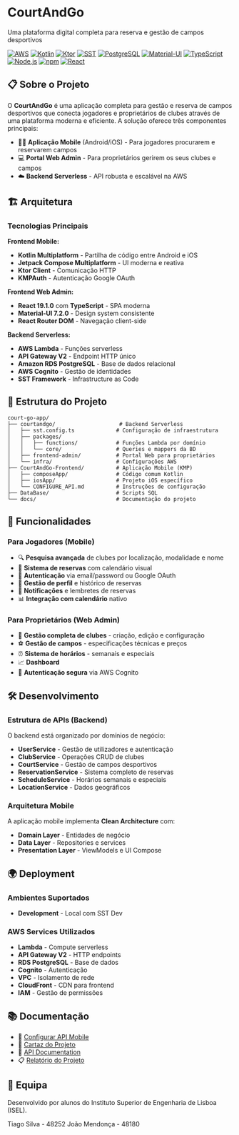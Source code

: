 # CourtAndGo
Uma plataforma digital completa para reserva e gestão de campos desportivos


[![AWS](https://img.shields.io/badge/AWS-Serverless-orange.svg)](https://aws.amazon.com/serverless/)
[![Kotlin](https://img.shields.io/badge/Kotlin-Multiplatform-purple.svg)](https://kotlinlang.org/docs/multiplatform.html)
[![Ktor](https://img.shields.io/badge/Ktor-Client-blue.svg)](https://ktor.io/)
[![SST](https://img.shields.io/badge/SST-Framework-green.svg)](https://sst.dev/)
[![PostgreSQL](https://img.shields.io/badge/PostgreSQL-12+-blue.svg)](https://www.postgresql.org/)
[![Material-UI](https://img.shields.io/badge/Material--UI-7.2.0-blue.svg)](https://mui.com/)
[![TypeScript](https://img.shields.io/badge/TypeScript-4.9-blue.svg)](https://www.typescriptlang.org/)
[![Node.js](https://img.shields.io/badge/Node.js-18+-green.svg)](https://nodejs.org/)
[![npm](https://img.shields.io/badge/npm-8+-red.svg)](https://www.npmjs.com/)
[![React](https://img.shields.io/badge/React-19.1.0-blue.svg)](https://reactjs.org/)


## 📋 Sobre o Projeto

O **CourtAndGo** é uma aplicação completa para gestão e reserva de campos desportivos que conecta jogadores e proprietários de clubes através de uma plataforma moderna e eficiente. A solução oferece três componentes principais:

- 🏃‍♂️ **Aplicação Mobile** (Android/iOS) - Para jogadores procurarem e reservarem campos
- 💻 **Portal Web Admin** - Para proprietários gerirem os seus clubes e campos
- ☁️ **Backend Serverless** - API robusta e escalável na AWS

## 🏗️ Arquitetura

### Tecnologias Principais

**Frontend Mobile:**
- **Kotlin Multiplatform** - Partilha de código entre Android e iOS
- **Jetpack Compose Multiplatform** - UI moderna e reativa
- **Ktor Client** - Comunicação HTTP
- **KMPAuth** - Autenticação Google OAuth

**Frontend Web Admin:**
- **React 19.1.0** com **TypeScript** - SPA moderna
- **Material-UI 7.2.0** - Design system consistente
- **React Router DOM** - Navegação client-side

**Backend Serverless:**
- **AWS Lambda** - Funções serverless
- **API Gateway V2** - Endpoint HTTP único
- **Amazon RDS PostgreSQL** - Base de dados relacional
- **AWS Cognito** - Gestão de identidades
- **SST Framework** - Infrastructure as Code


## 📁 Estrutura do Projeto

```
court-go-app/
├── courtandgo/                    # Backend Serverless
│   ├── sst.config.ts             # Configuração de infraestrutura
│   ├── packages/
│   │   ├── functions/            # Funções Lambda por domínio
│   │   └── core/                 # Queries e mappers da BD
│   ├── frontend-admin/           # Portal Web para proprietários
│   └── infra/                    # Configurações AWS
├── CourtAndGo-Frontend/          # Aplicação Mobile (KMP)
│   ├── composeApp/               # Código comum Kotlin
│   ├── iosApp/                   # Projeto iOS específico
│   └── CONFIGURE_API.md          # Instruções de configuração
├── DataBase/                     # Scripts SQL
└── docs/                         # Documentação do projeto
```

## 🌟 Funcionalidades

### Para Jogadores (Mobile)
- 🔍 **Pesquisa avançada** de clubes por localização, modalidade e nome
- 📅 **Sistema de reservas** com calendário visual
- 🔐 **Autenticação** via email/password ou Google OAuth
- 👤 **Gestão de perfil** e histórico de reservas
- 📱 **Notificações** e lembretes de reservas
- 📊 **Integração com calendário** nativo

### Para Proprietários (Web Admin)
- 🏢 **Gestão completa de clubes** - criação, edição e configuração
- ⚽ **Gestão de campos** - especificações técnicas e preços
- ⏰ **Sistema de horários** - semanais e especiais
- 📈 **Dashboard**
- 🔑 **Autenticação segura** via AWS Cognito


## 🛠️ Desenvolvimento

### Estrutura de APIs (Backend)

O backend está organizado por domínios de negócio:

- **UserService** - Gestão de utilizadores e autenticação
- **ClubService** - Operações CRUD de clubes
- **CourtService** - Gestão de campos desportivos
- **ReservationService** - Sistema completo de reservas
- **ScheduleService** - Horários semanais e especiais
- **LocationService** - Dados geográficos

### Arquitetura Mobile

A aplicação mobile implementa **Clean Architecture** com:

- **Domain Layer** - Entidades de negócio
- **Data Layer** - Repositories e services
- **Presentation Layer** - ViewModels e UI Compose

## 🌍 Deployment

### Ambientes Suportados

- **Development** - Local com SST Dev

### AWS Services Utilizados

- **Lambda** - Compute serverless
- **API Gateway V2** - HTTP endpoints
- **RDS PostgreSQL** - Base de dados
- **Cognito** - Autenticação
- **VPC** - Isolamento de rede
- **CloudFront** - CDN para frontend
- **IAM** - Gestão de permissões

## 📚 Documentação

- 📖 [Configurar API Mobile](docs/infoG15.pdf)
- 🪪 [Cartaz do Projeto](docs/cG15.pdf)
- 🔌 [API Documentation](docs/API.postman_collection.json)
- 📋 [Relatório do Projeto](docs/rfG15.pdf)



## 👥 Equipa

Desenvolvido por alunos do Instituto Superior de Engenharia de Lisboa (ISEL).

Tiago Silva - 48252
João Mendonça - 48180

